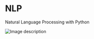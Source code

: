 # NLP
Natural Language Processing with Python

![Image description]("https://drive.google.com/file/d/1Jr8HwEvdoGycAqHDyW6MsA-mlkwpd1ad/view")
